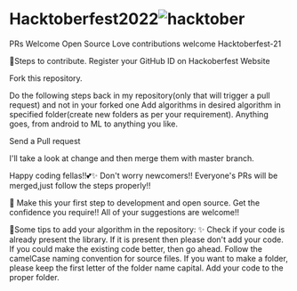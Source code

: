 # Hacktoberfest2022![hacktober](https://user-images.githubusercontent.com/85963909/193440138-76458f6d-1769-4dff-97f4-2246ec161cf3.jpg)
PRs Welcome Open Source Love contributions welcome Hacktoberfest-21

📌Steps to contribute.
Register your GitHub ID on Hackoberfest Website

Fork this repository.

Do the following steps back in my repository(only that will trigger a pull request) and not in your forked one
Add algorithms in desired algorithm in specified folder(create new folders as per your requirement). Anything goes, from android to ML to anything you like.

Send a Pull request

I'll take a look at change and then merge them with master branch.

Happy coding fellas!!💕✨
Don't worry newcomers!! Everyone's PRs will be merged,just follow the steps properly!!

🙌 Make this your first step to development and open source. Get the confidence you require!!
All of your suggestions are welcome!!

📌Some tips to add your algorithm in the repository: ✨
Check if your code is already present the library.
If it is present then please don't add your code. If you could make the existing code better, then go ahead.
Follow the camelCase naming convention for source files.
If you want to make a folder, please keep the first letter of the folder name capital.
Add your code to the proper folder.
